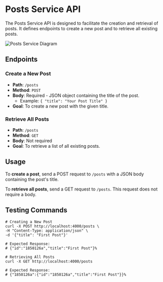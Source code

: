# Posts Service API

The Posts Service API is designed to facilitate the creation and retrieval of posts. It defines endpoints to create a new post and to retrieve all existing posts.

![Posts Service Diagram](https://cln.sh/hh8WQnrmZBXjsD2z9Hyk/download)

## Endpoints

### Create a New Post

- **Path**: `/posts`
- **Method**: `POST`
- **Body**: Required - JSON object containing the title of the post.
  - Example: `{ "title": "Your Post Title" }`
- **Goal**: To create a new post with the given title.

### Retrieve All Posts

- **Path**: `/posts`
- **Method**: `GET`
- **Body**: Not required
- **Goal**: To retrieve a list of all existing posts.

## Usage

To **create a post**, send a POST request to `/posts` with a JSON body containing the post's title. 

To **retrieve all posts**, send a GET request to `/posts`. This request does not require a body.

## Testing Commands

```shell
# Creating a New Post
curl -X POST http://localhost:4000/posts \
-H "Content-Type: application/json" \
-d '{"title": "First Post"}'

# Expected Response:
# {"id":"1850126a","title":"First Post"}%

# Retrieving All Posts
curl -X GET http://localhost:4000/posts

# Expected Response:
# {"1850126a":{"id":"1850126a","title":"First Post"}}%

